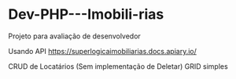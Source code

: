 # Dev-PHP---Imobili-rias
Projeto para avaliação de desenvolvedor

Usando API https://superlogicaimobiliarias.docs.apiary.io/

CRUD de Locatários (Sem implementação de Deletar)
GRID simples
